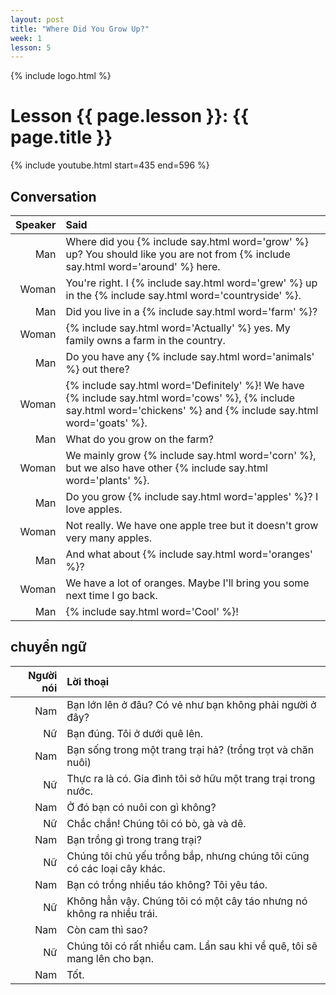 ```yaml
---
layout: post
title: "Where Did You Grow Up?"
week: 1
lesson: 5
---
```


{% include logo.html %}

# Lesson {{ page.lesson }}: {{ page.title }}

{% include youtube.html start=435 end=596 %}

## Conversation

Speaker | Said
---: | :---
Man | Where did you {% include say.html word='grow' %} up? You should like you are not from {% include say.html word='around' %} here.
Woman | You're right. I {% include say.html word='grew' %} up in the {% include say.html word='countryside' %}.
Man | Did you live in a {% include say.html word='farm' %}?
Woman | {% include say.html word='Actually' %} yes. My family owns a farm in the country.
Man | Do you have any {% include say.html word='animals' %} out there?
Woman | {% include say.html word='Definitely' %}! We have {% include say.html word='cows' %}, {% include say.html word='chickens' %} and {% include say.html word='goats' %}.
Man | What do you grow on the farm?
Woman | We mainly grow {% include say.html word='corn' %}, but we also have other {% include say.html word='plants' %}.
Man | Do you grow {% include say.html word='apples' %}? I love apples.
Woman | Not really. We have one apple tree but it doesn't grow very many apples.
Man | And what about {% include say.html word='oranges' %}?
Woman | We have a lot of oranges. Maybe I'll bring you some next time I go back.
Man | {% include say.html word='Cool' %}!

## chuyển ngữ

Người nói | Lời thoại
---: | :---
Nam | Bạn lớn lên ở đâu? Có vẻ như bạn không phải người ở đây?
Nữ | Bạn đúng. Tôi ở dưới quê lên.
Nam | Bạn sống trong một trang trại hả? (trồng trọt và chăn nuôi)
Nữ | Thực ra là có. Gia đình tôi sở hữu một trang trại trong nước.
Nam | Ở đó bạn có nuôi con gì không?
Nữ | Chắc chắn! Chúng tôi có bò, gà và dê.
Nam | Bạn trồng gì trong trang trại?
Nữ | Chúng tôi chủ yếu trồng bắp, nhưng chúng tôi cũng có các loại cây khác.
Nam | Bạn có trồng nhiều táo không? Tôi yêu táo.
Nữ | Không hẳn vậy. Chúng tôi có một cây táo nhưng nó không ra nhiều trái.
Nam | Còn cam thì sao?
Nữ | Chúng tôi có rất nhiều cam. Lần sau khi về quê, tôi sẽ mang lên cho bạn.
Nam | Tốt.
